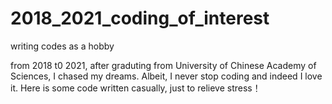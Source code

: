 # 2018_2021_coding_of_interest
writing codes as a hobby 

from 2018 t0 2021, after graduting from University of Chinese Academy of Sciences, I chased my dreams. Albeit, I never stop coding and indeed I love it. Here is some code written casually, just to relieve stress！ 
